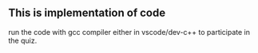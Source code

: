 ## This is implementation of code

run the code with gcc compiler either in vscode/dev-c++ to participate in the quiz.
